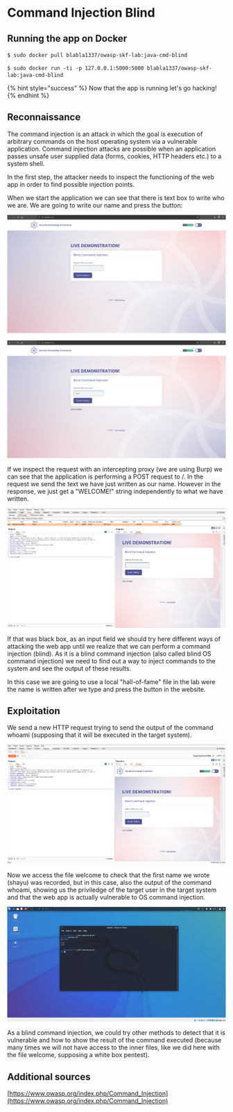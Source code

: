# Command Injection Blind

## Running the app on Docker

```
$ sudo docker pull blabla1337/owasp-skf-lab:java-cmd-blind
```

```
$ sudo docker run -ti -p 127.0.0.1:5000:5000 blabla1337/owasp-skf-lab:java-cmd-blind
```

{% hint style="success" %}
Now that the app is running let's go hacking!
{% endhint %}

## Reconnaissance

The command injection is an attack in which the goal is execution of arbitrary commands on the host operating system via a vulnerable application. Command injection attacks are possible when an application passes unsafe user supplied data (forms, cookies, HTTP headers etc.) to a system shell.

In the first step, the attacker needs to inspect the functioning of the web app in order to find possible injection points.

When we start the application we can see that there is text box to write who we are. We are going to write our name and press the button:

![](../../.gitbook/assets/python/CMD-Blind/1.png)

![](../../.gitbook/assets/python/CMD-Blind/2.png)

If we inspect the request with an intercepting proxy (we are using Burp) we can see that the application is performing a POST request to /. In the request we send the text we have just written as our name. However in the response, we just get a "WELCOME!" string independently to what we have written.

![](../../.gitbook/assets/python/CMD-Blind/3.png)

If that was black box, as an input field we should try here different ways of attacking the web app until we realize that we can perform a command injection (blind). As it is a blind command injection (also called blind OS command injection) we need to find out a way to inject commands to the system and see the output of these results.

In this case we are going to use a local "hall-of-fame" file in the lab were the name is written after we type and press the button in the website.

## Exploitation

We send a new HTTP request trying to send the output of the command whoami (supposing that it will be executed in the target system).

![](../../.gitbook/assets/python/CMD-Blind/4.png)

Now we access the file welcome to check that the first name we wrote (shayu) was recorded, but in this case, also the output of the command whoami, showing us the priviledge of the target user in the target system and that the web app is actually vulnerable to OS command injection.

![](../../.gitbook/assets/python/CMD-Blind/5.png)

As a blind command injection, we could try other methods to detect that it is vulnerable and how to show the result of the command executed (because many times we will not have access to the inner files, like we did here with the file welcome, supposing a white box pentest).

## Additional sources

[https://www.owasp.org/index.php/Command_Injection](https://www.owasp.org/index.php/Command_Injection)
